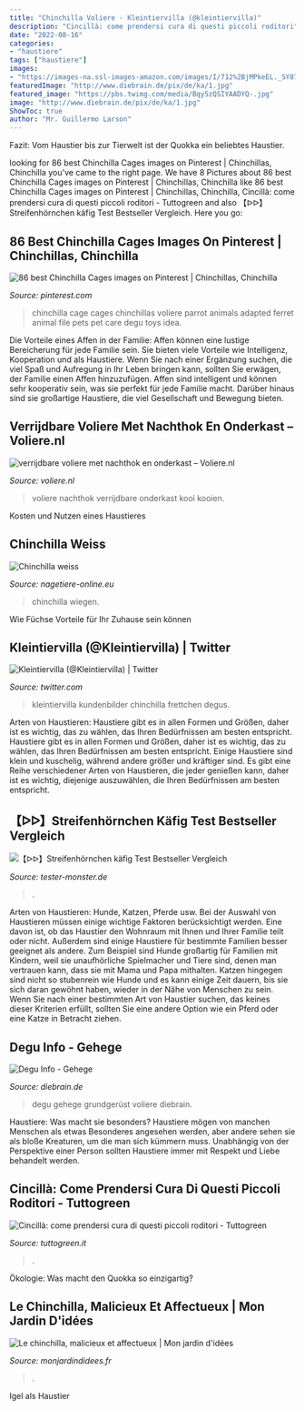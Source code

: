 ```yaml
---
title: "Chinchilla Voliere - Kleintiervilla (@kleintiervilla)"
description: "Cincillà: come prendersi cura di questi piccoli roditori"
date: "2022-08-16"
categories:
- "haustiere"
tags: ["haustiere"]
images:
- "https://images-na.ssl-images-amazon.com/images/I/712%2BjMPkeEL._SY879_.jpg"
featuredImage: "http://www.diebrain.de/pix/de/ka/1.jpg"
featured_image: "https://pbs.twimg.com/media/Bqy5zQSIYAADYQ-.jpg"
image: "http://www.diebrain.de/pix/de/ka/1.jpg"
ShowToc: true
author: "Mr. Guillermo Larson"
---
```



Fazit: Vom Haustier bis zur Tierwelt ist der Quokka ein beliebtes Haustier.

	

		
looking for 86 best Chinchilla Cages images on Pinterest | Chinchillas, Chinchilla you've came to the right page. We have 8 Pictures about 86 best Chinchilla Cages images on Pinterest | Chinchillas, Chinchilla like 86 best Chinchilla Cages images on Pinterest | Chinchillas, Chinchilla, Cincillà: come prendersi cura di questi piccoli roditori - Tuttogreen and also 【ᐅᐅ】Streifenhörnchen käfig Test Bestseller Vergleich. Here you go:
		
    
## 86 Best Chinchilla Cages Images On Pinterest | Chinchillas, Chinchilla

<img loading=lazy src="https://i.pinimg.com/736x/66/f1/03/66f103dc2d451f5999cc3087ff90ecd9--chinchilla-care-chinchilla-cage-ideas.jpg" onerror="this.onerror=null;this.src='https://tse4.mm.bing.net/th?id=OIP.Fr4QuXEnZ64yoBl4-Pyk_gHaJ4&amp;pid=15.1';" alt="86 best Chinchilla Cages images on Pinterest | Chinchillas, Chinchilla">

_Source: pinterest.com_

>chinchilla cage cages chinchillas voliere parrot animals adapted ferret animal file pets pet care degu toys idea. 

	

Die Vorteile eines Affen in der Familie: Affen können eine lustige Bereicherung für jede Familie sein. Sie bieten viele Vorteile wie Intelligenz, Kooperation und als Haustiere.
Wenn Sie nach einer Ergänzung suchen, die viel Spaß und Aufregung in Ihr Leben bringen kann, sollten Sie erwägen, der Familie einen Affen hinzuzufügen. Affen sind intelligent und können sehr kooperativ sein, was sie perfekt für jede Familie macht. Darüber hinaus sind sie großartige Haustiere, die viel Gesellschaft und Bewegung bieten.

    
## Verrijdbare Voliere Met Nachthok En Onderkast – Voliere.nl

<img loading=lazy src="https://www.voliere.nl/cms/wp-content/uploads/2014/09/verrijdbare-voliere-met-nachthok-en-onderkast.jpg" onerror="this.onerror=null;this.src='https://tse4.mm.bing.net/th?id=OIP.VhuX0YOCL1Lh9kLzGP9TpwHaFj&amp;pid=15.1';" alt="verrijdbare voliere met nachthok en onderkast – Voliere.nl">

_Source: voliere.nl_

>voliere nachthok verrijdbare onderkast kooi kooien. 

	

Kosten und Nutzen eines Haustieres

    
## Chinchilla Weiss

<img loading=lazy src="http://www.nagetiere-online.eu/images/bilder-gross/chinchilla_weiss.jpg" onerror="this.onerror=null;this.src='https://tse4.mm.bing.net/th?id=OIP.27_sQRvlF2xPraQ4jeT2PgAAAA&amp;pid=15.1';" alt="Chinchilla weiss">

_Source: nagetiere-online.eu_

>chinchilla wiegen. 

	

Wie Füchse Vorteile für Ihr Zuhause sein können

    
## Kleintiervilla (@Kleintiervilla) | Twitter

<img loading=lazy src="https://pbs.twimg.com/media/Bqy5zQSIYAADYQ-.jpg" onerror="this.onerror=null;this.src='https://tse1.mm.bing.net/th?id=OIP._oZjkYqFnG_TpoikwczglAHaFj&amp;pid=15.1';" alt="Kleintiervilla (@Kleintiervilla) | Twitter">

_Source: twitter.com_

>kleintiervilla kundenbilder chinchilla frettchen degus. 

	

Arten von Haustieren: Haustiere gibt es in allen Formen und Größen, daher ist es wichtig, das zu wählen, das Ihren Bedürfnissen am besten entspricht.
Haustiere gibt es in allen Formen und Größen, daher ist es wichtig, das zu wählen, das Ihren Bedürfnissen am besten entspricht. Einige Haustiere sind klein und kuschelig, während andere größer und kräftiger sind. Es gibt eine Reihe verschiedener Arten von Haustieren, die jeder genießen kann, daher ist es wichtig, diejenige auszuwählen, die Ihren Bedürfnissen am besten entspricht.

    
## 【ᐅᐅ】Streifenhörnchen Käfig Test Bestseller Vergleich

<img loading=lazy src="https://images-na.ssl-images-amazon.com/images/I/712%2BjMPkeEL._SY879_.jpg" onerror="this.onerror=null;this.src='https://tse2.mm.bing.net/th?id=OIP.VVeZNhDrJtxpWifEuyCcDwHaNe&amp;pid=15.1';" alt="【ᐅᐅ】Streifenhörnchen käfig Test Bestseller Vergleich">

_Source: tester-monster.de_

>. 

	

Arten von Haustieren: Hunde, Katzen, Pferde usw.
Bei der Auswahl von Haustieren müssen einige wichtige Faktoren berücksichtigt werden. Eine davon ist, ob das Haustier den Wohnraum mit Ihnen und Ihrer Familie teilt oder nicht. Außerdem sind einige Haustiere für bestimmte Familien besser geeignet als andere. Zum Beispiel sind Hunde großartig für Familien mit Kindern, weil sie unaufhörliche Spielmacher und Tiere sind, denen man vertrauen kann, dass sie mit Mama und Papa mithalten. Katzen hingegen sind nicht so stubenrein wie Hunde und es kann einige Zeit dauern, bis sie sich daran gewöhnt haben, wieder in der Nähe von Menschen zu sein. Wenn Sie nach einer bestimmten Art von Haustier suchen, das keines dieser Kriterien erfüllt, sollten Sie eine andere Option wie ein Pferd oder eine Katze in Betracht ziehen.

    
## Degu Info - Gehege

<img loading=lazy src="http://www.diebrain.de/pix/de/ka/1.jpg" onerror="this.onerror=null;this.src='https://tse2.mm.bing.net/th?id=OIP.hn3AedvyvbkSGb7kMDqeaQHaFj&amp;pid=15.1';" alt="Degu Info - Gehege">

_Source: diebrain.de_

>degu gehege grundgerüst voliere diebrain. 

	

Haustiere: Was macht sie besonders?
Haustiere mögen von manchen Menschen als etwas Besonderes angesehen werden, aber andere sehen sie als bloße Kreaturen, um die man sich kümmern muss. Unabhängig von der Perspektive einer Person sollten Haustiere immer mit Respekt und Liebe behandelt werden.

    
## Cincillà: Come Prendersi Cura Di Questi Piccoli Roditori - Tuttogreen

<img loading=lazy src="https://www.tuttogreen.it/wp-content/uploads/2016/12/a50398c7c02104a8bf6d32721432f1d4.jpg" onerror="this.onerror=null;this.src='https://tse3.mm.bing.net/th?id=OIP.0gDoSKE1Ay14RoKLLrNKlgHaJ7&amp;pid=15.1';" alt="Cincillà: come prendersi cura di questi piccoli roditori - Tuttogreen">

_Source: tuttogreen.it_

>. 

	

Ökologie: Was macht den Quokka so einzigartig?

    
## Le Chinchilla, Malicieux Et Affectueux | Mon Jardin D&#039;idées

<img loading=lazy src="http://monjardindidees.fr/wp-content/uploads/2019/07/chinchilla-gris.jpg" onerror="this.onerror=null;this.src='https://tse4.mm.bing.net/th?id=OIP.RH0scAxwmaoag1OiKaLkyAHaE8&amp;pid=15.1';" alt="Le chinchilla, malicieux et affectueux | Mon jardin d&#039;idées">

_Source: monjardindidees.fr_

>. 

	

Igel als Haustier

